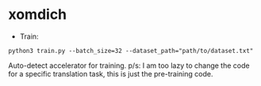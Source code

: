 # xomdich
- Train:
```
python3 train.py --batch_size=32 --dataset_path="path/to/dataset.txt"
```
Auto-detect accelerator for training.
p/s: I am too lazy to change the code for a specific translation task, this is just the pre-training code.
